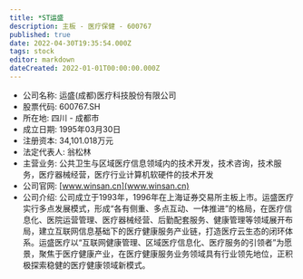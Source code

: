 ```yaml
---
title: *ST运盛
description: 主板 - 医疗保健 - 600767
published: true
date: 2022-04-30T19:35:54.000Z
tags: stock
editor: markdown
dateCreated: 2022-01-01T00:00:00.000Z
---
```


- 公司名称: 运盛(成都)医疗科技股份有限公司
- 股票代码: 600767.SH
- 所在地: 四川 - 成都市
- 成立日期: 1995年03月30日
- 注册资本: 34,101.018万元
- 法定代表人: 翁松林
- 主营业务: 公共卫生与区域医疗信息领域内的技术开发，技术咨询，技术服务，医疗器械经营，医疗行业计算机软硬件的技术开发
- 公司官网: [www.winsan.cn](www.winsan.cn)
- 公司介绍: 公司成立于1993年，1996年在上海证券交易所主板上市。运盛医疗实行多点发展模式，形成“各有侧重、多点互动、一体推进”的格局，在医疗信息化、医院运营管理、医疗器械经营、后勤配套服务、健康管理等领域展开布局，建立互联网信息基础下的医疗健康服务产业链，打造医疗云生态的闭环体系。运盛医疗以“互联网健康管理、区域医疗信息化、医疗服务的引领者”为愿景，聚焦于医疗健康产业，在医疗健康服务业务领域具有行业领先地位，正积极探索稳健的医疗健康领域新模式。


